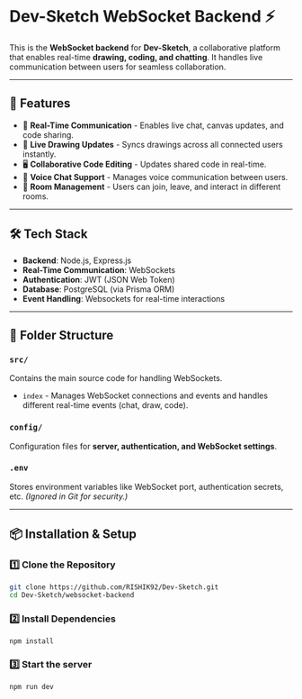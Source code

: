 # Dev-Sketch WebSocket Backend ⚡

This is the **WebSocket backend** for **Dev-Sketch**, a collaborative platform that enables real-time **drawing, coding, and chatting**. It handles live communication between users for seamless collaboration.

---

## 🚀 Features
- 📡 **Real-Time Communication** - Enables live chat, canvas updates, and code sharing.
- 🎨 **Live Drawing Updates** - Syncs drawings across all connected users instantly.
- 🖥️ **Collaborative Code Editing** - Updates shared code in real-time.
- 🎤 **Voice Chat Support** - Manages voice communication between users.
- 📌 **Room Management** - Users can join, leave, and interact in different rooms.

---

## 🛠️ Tech Stack
- **Backend**: Node.js, Express.js
- **Real-Time Communication**: WebSockets
- **Authentication**: JWT (JSON Web Token)
- **Database**: PostgreSQL (via Prisma ORM)
- **Event Handling**: Websockets for real-time interactions

---

## 📂 Folder Structure

### `src/`
Contains the main source code for handling WebSockets.
- `index` - Manages WebSocket connections and events and handles different real-time events (chat, draw, code).

### `config/`
Configuration files for **server, authentication, and WebSocket settings**.

### `.env`
Stores environment variables like WebSocket port, authentication secrets, etc. *(Ignored in Git for security.)*

---

## 📦 Installation & Setup

### 1️⃣ Clone the Repository  
```sh
git clone https://github.com/RISHIK92/Dev-Sketch.git
cd Dev-Sketch/websocket-backend
```
### 2️⃣ Install Dependencies
```sh
npm install
```

### 3️⃣ Start the server
```sh
npm run dev
```
